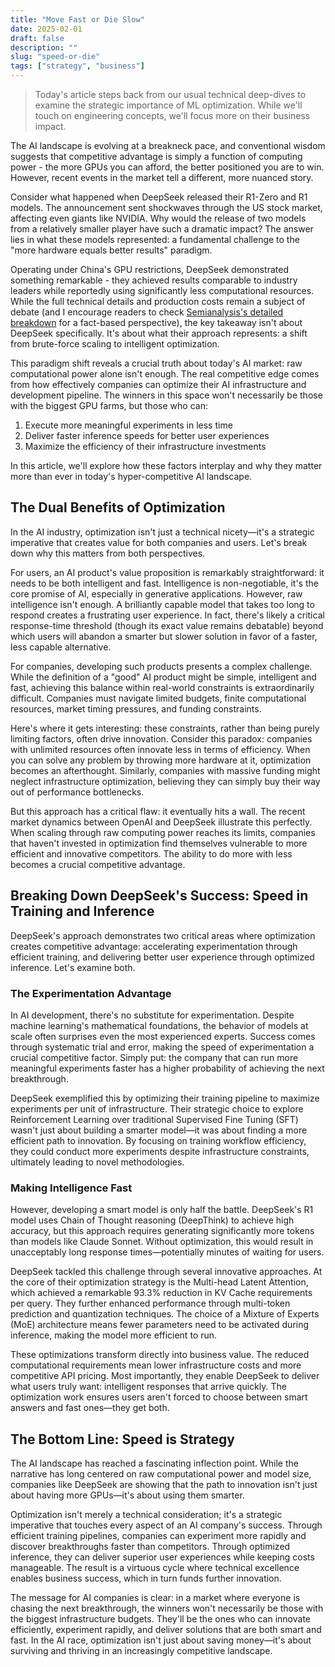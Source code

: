 ```yaml
---
title: "Move Fast or Die Slow"
date: 2025-02-01
draft: false
description: ""
slug: "speed-or-die"
tags: ["strategy", "business"]
---
```


> Today's article steps back from our usual technical deep-dives to examine the strategic importance of ML optimization. While we'll touch on engineering concepts, we'll focus more on their business impact.

The AI landscape is evolving at a breakneck pace, and conventional wisdom suggests that competitive advantage is simply a function of computing power - the more GPUs you can afford, the better positioned you are to win. However, recent events in the market tell a different, more nuanced story.

Consider what happened when DeepSeek released their R1-Zero and R1 models. The announcement sent shockwaves through the US stock market, affecting even giants like NVIDIA. Why would the release of two models from a relatively smaller player have such a dramatic impact? The answer lies in what these models represented: a fundamental challenge to the "more hardware equals better results" paradigm.

Operating under China's GPU restrictions, DeepSeek demonstrated something remarkable - they achieved results comparable to industry leaders while reportedly using significantly less computational resources. While the full technical details and production costs remain a subject of debate (and I encourage readers to check [Semianalysis's detailed breakdown](https://semianalysis.com/2025/01/31/deepseek-debates/) for a fact-based perspective), the key takeaway isn't about DeepSeek specifically. It's about what their approach represents: a shift from brute-force scaling to intelligent optimization.

This paradigm shift reveals a crucial truth about today's AI market: raw computational power alone isn't enough. The real competitive edge comes from how effectively companies can optimize their AI infrastructure and development pipeline. The winners in this space won't necessarily be those with the biggest GPU farms, but those who can:

1. Execute more meaningful experiments in less time
2. Deliver faster inference speeds for better user experiences
3. Maximize the efficiency of their infrastructure investments

In this article, we'll explore how these factors interplay and why they matter more than ever in today's hyper-competitive AI landscape.


## The Dual Benefits of Optimization
In the AI industry, optimization isn't just a technical nicety—it's a strategic imperative that creates value for both companies and users. Let's break down why this matters from both perspectives.

For users, an AI product's value proposition is remarkably straightforward: it needs to be both intelligent and fast. Intelligence is non-negotiable, it's the core promise of AI, especially in generative applications. However, raw intelligence isn't enough. A brilliantly capable model that takes too long to respond creates a frustrating user experience. In fact, there's likely a critical response-time threshold (though its exact value remains debatable) beyond which users will abandon a smarter but slower solution in favor of a faster, less capable alternative.

For companies, developing such products presents a complex challenge. While the definition of a "good" AI product might be simple, intelligent and fast, achieving this balance within real-world constraints is extraordinarily difficult. Companies must navigate limited budgets, finite computational resources, market timing pressures, and funding constraints.

Here's where it gets interesting: these constraints, rather than being purely limiting factors, often drive innovation. Consider this paradox: companies with unlimited resources often innovate less in terms of efficiency. When you can solve any problem by throwing more hardware at it, optimization becomes an afterthought. Similarly, companies with massive funding might neglect infrastructure optimization, believing they can simply buy their way out of performance bottlenecks.

But this approach has a critical flaw: it eventually hits a wall. The recent market dynamics between OpenAI and DeepSeek illustrate this perfectly. When scaling through raw computing power reaches its limits, companies that haven't invested in optimization find themselves vulnerable to more efficient and innovative competitors. The ability to do more with less becomes a crucial competitive advantage.

## Breaking Down DeepSeek's Success: Speed in Training and Inference
DeepSeek's approach demonstrates two critical areas where optimization creates competitive advantage: accelerating experimentation through efficient training, and delivering better user experience through optimized inference. Let's examine both.

### The Experimentation Advantage
In AI development, there's no substitute for experimentation. Despite machine learning's mathematical foundations, the behavior of models at scale often surprises even the most experienced experts. Success comes through systematic trial and error, making the speed of experimentation a crucial competitive factor. Simply put: the company that can run more meaningful experiments faster has a higher probability of achieving the next breakthrough.

DeepSeek exemplified this by optimizing their training pipeline to maximize experiments per unit of infrastructure. Their strategic choice to explore Reinforcement Learning over traditional Supervised Fine Tuning (SFT) wasn't just about building a smarter model—it was about finding a more efficient path to innovation. By focusing on training workflow efficiency, they could conduct more experiments despite infrastructure constraints, ultimately leading to novel methodologies.

### Making Intelligence Fast
However, developing a smart model is only half the battle. DeepSeek's R1 model uses Chain of Thought reasoning (DeepThink) to achieve high accuracy, but this approach requires generating significantly more tokens than models like Claude Sonnet. Without optimization, this would result in unacceptably long response times—potentially minutes of waiting for users.

DeepSeek tackled this challenge through several innovative approaches. At the core of their optimization strategy is the Multi-head Latent Attention, which achieved a remarkable 93.3% reduction in KV Cache requirements per query. They further enhanced performance through multi-token prediction and quantization techniques. The choice of a Mixture of Experts (MoE) architecture means fewer parameters need to be activated during inference, making the model more efficient to run.

These optimizations transform directly into business value. The reduced computational requirements mean lower infrastructure costs and more competitive API pricing. Most importantly, they enable DeepSeek to deliver what users truly want: intelligent responses that arrive quickly. The optimization work ensures users aren't forced to choose between smart answers and fast ones—they get both.


## The Bottom Line: Speed is Strategy
The AI landscape has reached a fascinating inflection point. While the narrative has long centered on raw computational power and model size, companies like DeepSeek are showing that the path to innovation isn't just about having more GPUs—it's about using them smarter.

Optimization isn't merely a technical consideration; it's a strategic imperative that touches every aspect of an AI company's success. Through efficient training pipelines, companies can experiment more rapidly and discover breakthroughs faster than competitors. Through optimized inference, they can deliver superior user experiences while keeping costs manageable. The result is a virtuous cycle where technical excellence enables business success, which in turn funds further innovation.

The message for AI companies is clear: in a market where everyone is chasing the next breakthrough, the winners won't necessarily be those with the biggest infrastructure budgets. They'll be the ones who can innovate efficiently, experiment rapidly, and deliver solutions that are both smart and fast. In the AI race, optimization isn't just about saving money—it's about surviving and thriving in an increasingly competitive landscape.
